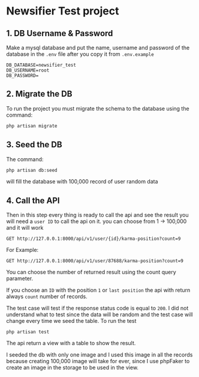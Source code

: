 # Newsifier Test project

## 1. DB Username & Password

Make a mysql database and put the name, username and password of the database in the `.env` file after you copy it from `.env.example`

```
DB_DATABASE=newsifier_test
DB_USERNAME=root
DB_PASSWORD=
```

## 2. Migrate the DB

To run the project you must migrate the schema to the database using the command:

```Bash
php artisan migrate
```

## 3. Seed the DB

The command:

```Bash
php artisan db:seed
```

will fill the database with 100,000 record of user random data

## 4. Call the API

Then in this step every thing is ready to call the api and see the result you will need a `user ID` to call the api on it. you can choose from 1 -> 100,000 and it will work

```http
GET http://127.0.0.1:8000/api/v1/user/{id}/karma-position?count=9
```

For Example:

```http
GET http://127.0.0.1:8000/api/v1/user/87688/karma-position?count=9
```

You can choose the number of returned result using the count query parameter.

If you choose an `ID` with the position `1` or `last position` the api with return always `count` number of records.

The test case will test if the response status code is equal to `200`.
I did not understand what to test since the data will be random and the test case will change every time we seed the table.
To run the test

```
php artisan test
```

The api return a view with a table to show the result.

I seeded the db with only one image and I used this image in all the records because creating 100,000 image will take for ever, since I use phpFaker to create an image in the storage to be used in the view.
